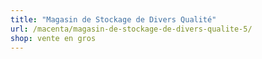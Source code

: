 ```yaml
---
title: "Magasin de Stockage de Divers Qualité"
url: /macenta/magasin-de-stockage-de-divers-qualite-5/
shop: vente en gros
---
```

